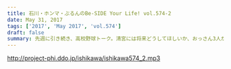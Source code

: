 ```yaml
---
title: 石川・ホンマ・ぶるんのBe-SIDE Your Life! vol.574-2
date: May 31, 2017
tags: ['2017', 'May 2017', 'vol.574']
draft: false
summary: 先週に引き続き、高校野球トーク。清宮には将来どうしてほしいか、おっさん3人が勝手に話しています。MIURA
---
```


http://project-phi.ddo.jp/ishikawa/ishikawa574_2.mp3